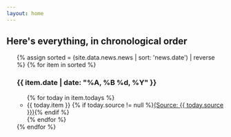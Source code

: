 ```yaml
---
layout: home
---
```

<div id="archive">
  <h2>Here's everything, in chronological order</h2>
  <ul>
      {% assign sorted = (site.data.news.news | sort: 'news.date') | reverse %}
      {% for item in sorted %}
    <h3>{{ item.date | date: "%A, %B %d, %Y" }}</h3>
    <ul>
        {% for today in item.todays %}
         <li>{{ today.item }} <span class="small">{% if today.source != null %}<a href="{{ today.url }}">(Source: {{ today.source }})</a>{% endif %}</span></li>
        {% endfor %}
  </ul>
    {% endfor %}
</ul>
</div>